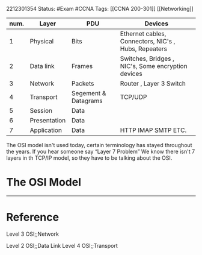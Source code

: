 2212301354
	Status: #Exam #CCNA
		Tags: [[CCNA 200-301]] [[Networking]]

|num.| Layer | PDU | Devices |
|----|--------|----|------------|
|1   | Physical | Bits | Ethernet cables, Connectors, NIC's , Hubs, Repeaters|
|2   | Data link| Frames | Switches, Bridges , NIC's, Some encryption devices|
|3   | Network  | Packets| Router , Layer 3 Switch |
|4   | Transport | Segement & Datagrams | TCP/UDP |
|5  | Session  | Data   | | 
|6   | Presentation | Data | |
|7   | Application | Data  | HTTP IMAP SMTP ETC. |

 The OSI model isn't used today, certain terminology has stayed throughout the years.
If you hear someone say “Layer 7 Problem” We know there isn't 7 layers in th TCP/IP model, so they have to be talking about the OSI.
# The OSI Model

---
# Reference

Level 3 OSI;;Network
<!--SR:!2023-01-04,3,250-->
Level 2 OSI;;Data Link
Level 4 OSI;;Transport
<!--SR:!2023-01-04,3,250-->